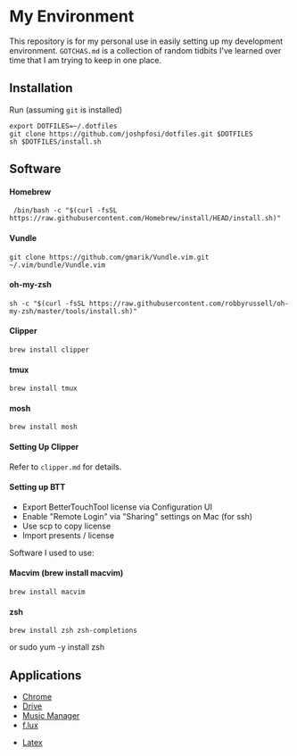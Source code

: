 # My Environment

This repository is for my personal use in easily setting up my development
environment. `GOTCHAS.md` is a collection of random tidbits I've learned over time
that I am trying to keep in one place.

## Installation

Run (assuming `git` is installed)
```
export DOTFILES=~/.dotfiles
git clone https://github.com/joshpfosi/dotfiles.git $DOTFILES
sh $DOTFILES/install.sh
```

## Software

#### Homebrew
     /bin/bash -c "$(curl -fsSL https://raw.githubusercontent.com/Homebrew/install/HEAD/install.sh)"
#### Vundle
    git clone https://github.com/gmarik/Vundle.vim.git ~/.vim/bundle/Vundle.vim
#### oh-my-zsh
    sh -c "$(curl -fsSL https://raw.githubusercontent.com/robbyrussell/oh-my-zsh/master/tools/install.sh)"
#### Clipper
    brew install clipper
#### tmux
    brew install tmux
#### mosh
    brew install mosh

#### Setting Up Clipper

Refer to `clipper.md` for details.

#### Setting up BTT

* Export BetterTouchTool license via Configuration UI
* Enable "Remote Login" via "Sharing" settings on Mac (for ssh)
* Use scp to copy license
* Import presents / license

Software I used to use:

#### Macvim (brew install macvim)
    brew install macvim
#### zsh
    brew install zsh zsh-completions
or
    sudo yum -y install zsh

## Applications
* [Chrome](https://support.google.com/chrome/answer/95346?hl=en)
* [Drive](https://www.google.com/drive/download/)
* [Music Manager](https://support.google.com/googleplay/answer/1229970?hl=en)
* [f.lux](https://justgetflux.com/news/pages/macquickstart/#download)
<!---
* [Postgres.app](http://postgresapp.com/)
* [Java](http://www.oracle.com/technetwork/java/javase/downloads/jdk8-downloads-2133151.html)
-->
* [Latex](http://tug.org/mactex/mactex-download.html)
